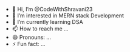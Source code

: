 - 👋 Hi, I’m @CodeWithShravani23
- 👀 I’m interested in MERN stack Development
- 🌱 I’m currently learning DSA
- 📫 How to reach me ...
- 😄 Pronouns: ...
- ⚡ Fun fact: ...

<!---
CodeWithShravani23/CodeWithShravani23 is a ✨ special ✨ repository because its `README.md` (this file) appears on your GitHub profile.
You can click the Preview link to take a look at your changes.
--->
